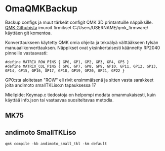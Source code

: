 # OmaQMKBackup
Backup configs ja muut tärkeät configit QMK 3D printantuille näppiksille.
[QMK Githubista](https://github.com/qmk/qmk_firmware) imuroit firmikset C:/Users/USERNAME/qmk_firmware/ käyttäen git komentoa.

Konverttaukseen käytetty QMK omia ohjeita ja tekoälyä välttääkseen tylsän manuaalikonverttauksen. Näppikset ovat yksinkertaisesti käännetty RP2040 pinneille vastaavasti:

```
#define MATRIX_ROW_PINS { GP0, GP1, GP2, GP3, GP4, GP5 }
#define MATRIX_COL_PINS { GP6, GP7, GP8, GP9, GP10, GP11, GP12, GP13, GP14, GP15, GP16, GP17, GP18, GP19, GP20, GP21, GP22 }
```
GP0:sta aloitetaan "ROW" eli rivit ensimmäisenä ja sitten vasta sarakkeet joita andimoto smallTKLiso:n tapauksessa 17

Mielipide: Keymap.c tiedostoja on helpompi modata omanmukaisesti, kuin käyttää info.json tai vastaavaa suositeltavaa metodia.

## MK75

## andimoto SmallTKLiso

`qmk compile -kb andimoto_small_tkl -km default`
